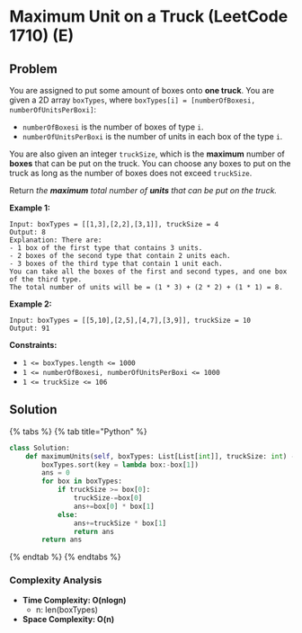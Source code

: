 # Maximum Unit on a Truck \(LeetCode 1710\) \(E\)

## Problem

You are assigned to put some amount of boxes onto **one truck**. You are given a 2D array `boxTypes`, where `boxTypes[i] = [numberOfBoxesi, numberOfUnitsPerBoxi]`:

* `numberOfBoxesi` is the number of boxes of type `i`.
* `numberOfUnitsPerBoxi` is the number of units in each box of the type `i`.

You are also given an integer `truckSize`, which is the **maximum** number of **boxes** that can be put on the truck. You can choose any boxes to put on the truck as long as the number of boxes does not exceed `truckSize`.

Return _the **maximum** total number of **units** that can be put on the truck._

**Example 1:**

```text
Input: boxTypes = [[1,3],[2,2],[3,1]], truckSize = 4
Output: 8
Explanation: There are:
- 1 box of the first type that contains 3 units.
- 2 boxes of the second type that contain 2 units each.
- 3 boxes of the third type that contain 1 unit each.
You can take all the boxes of the first and second types, and one box of the third type.
The total number of units will be = (1 * 3) + (2 * 2) + (1 * 1) = 8.
```

**Example 2:**

```text
Input: boxTypes = [[5,10],[2,5],[4,7],[3,9]], truckSize = 10
Output: 91
```

**Constraints:**

* `1 <= boxTypes.length <= 1000`
* `1 <= numberOfBoxesi, numberOfUnitsPerBoxi <= 1000`
* `1 <= truckSize <= 106`

## Solution 

{% tabs %}
{% tab title="Python" %}
```python
class Solution:
    def maximumUnits(self, boxTypes: List[List[int]], truckSize: int) -> int:
        boxTypes.sort(key = lambda box:-box[1])
        ans = 0
        for box in boxTypes:
            if truckSize >= box[0]:
                truckSize-=box[0]
                ans+=box[0] * box[1]
            else:
                ans+=truckSize * box[1]
                return ans
        return ans
```
{% endtab %}
{% endtabs %}

### Complexity Analysis

* **Time Complexity:  O\(nlogn\)**
  * n: len\(boxTypes\)
* **Space Complexity:  O\(n\)**

